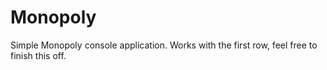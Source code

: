 # Monopoly
Simple Monopoly console application.
Works with the first row, feel free to finish this off.
